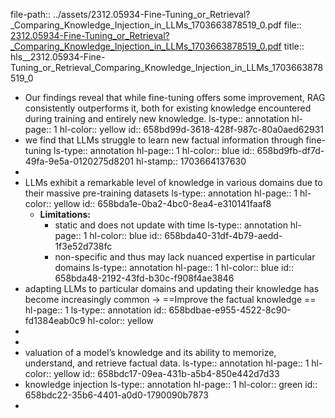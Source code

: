 file-path:: ../assets/2312.05934-Fine-Tuning_or_Retrieval?_Comparing_Knowledge_Injection_in_LLMs_1703663878519_0.pdf
file:: [2312.05934-Fine-Tuning_or_Retrieval?_Comparing_Knowledge_Injection_in_LLMs_1703663878519_0.pdf](../assets/2312.05934-Fine-Tuning_or_Retrieval?_Comparing_Knowledge_Injection_in_LLMs_1703663878519_0.pdf)
title:: hls__2312.05934-Fine-Tuning_or_Retrieval_Comparing_Knowledge_Injection_in_LLMs_1703663878519_0

- Our findings reveal that while fine-tuning offers some improvement, RAG consistently outperforms it, both for existing knowledge encountered during training and entirely new knowledge.
  ls-type:: annotation
  hl-page:: 1
  hl-color:: yellow
  id:: 658bd99d-3618-428f-987c-80a0aed62931
- we find that LLMs struggle to learn new factual information through fine-tuning
  ls-type:: annotation
  hl-page:: 1
  hl-color:: blue
  id:: 658bd9fb-df7d-49fa-9e5a-0120275d8201
  hl-stamp:: 1703664137630
-
- LLMs exhibit a remarkable level of knowledge in various domains due to their massive pre-training datasets
  ls-type:: annotation
  hl-page:: 1
  hl-color:: yellow
  id:: 658bda1e-0ba2-4bc0-8ea4-e310141faaf8
	- **Limitations:**
		- static and does not update with time
		  ls-type:: annotation
		  hl-page:: 1
		  hl-color:: blue
		  id:: 658bda40-31df-4b79-aedd-1f3e52d738fc
		- non-specific and thus may lack nuanced expertise in particular domains
		  ls-type:: annotation
		  hl-page:: 1
		  hl-color:: blue
		  id:: 658bda48-2192-43fd-b30c-f908f4ae3846
- adapting LLMs to particular domains and updating their knowledge has become increasingly common -> ==Improve the factual knowledge ==
  hl-page:: 1
  ls-type:: annotation
  id:: 658bdbae-e955-4522-8c90-fd1384eab0c9
  hl-color:: yellow
-
-
- valuation of a model’s knowledge and its ability to memorize, understand, and retrieve factual data. 
  ls-type:: annotation
  hl-page:: 1
  hl-color:: yellow
  id:: 658bdc17-09ea-431b-a5b4-850e442d7d33
- knowledge injection
  ls-type:: annotation
  hl-page:: 1
  hl-color:: green
  id:: 658bdc22-35b6-4401-a0d0-1790090b7873
-